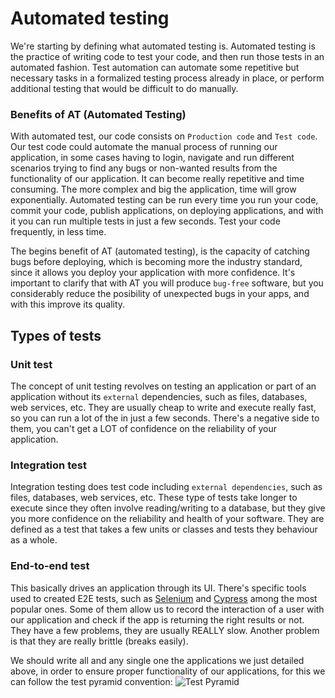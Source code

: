 #  Automated testing

We're starting by defining what automated testing is. Automated testing is the practice of writing code to test your code, and then run those tests in an automated fashion. Test automation can automate some repetitive but necessary tasks in a formalized testing process already in place, or perform additional testing that would be difficult to do manually.

### Benefits of AT (Automated Testing)
With automated test, our code consists on `Production code` and `Test code`. Our test code could automate the manual process of running our application, in some cases having to login, navigate and run different scenarios trying to find any bugs or non-wanted results from the functionality of our application. It can become really repetitive and time consuming. The more complex and big the application, time will grow exponentially. Automated testing can be run every time you run your code, commit your code, publish applications, on deploying applications, and with it you can run multiple tests in just a few seconds. Test your code frequently, in less time.

The begins benefit of AT (automated testing), is the capacity of catching bugs before deploying, which is becoming more the industry standard, since it allows you deploy your application with more confidence. It's important to clarify that with AT you will produce `bug-free` software, but you considerably reduce the posibility of unexpected bugs in your apps, and with this improve its quality.

## Types of tests
### Unit test
The concept of unit testing revolves on testing an application or part of an application without its `external` dependencies, such as files, databases, web services, etc. They are usually cheap to write and execute really fast, so you can run a lot of the in just a few seconds. There's a negative side to them, you can't get a LOT of confidence on the reliability of your application.

### Integration test
Integration testing does test code including `external dependencies`, such as files, databases, web services, etc. These type of tests take longer to execute since they often involve reading/writing to a database, but they give you more confidence on the reliability and health of your software. They are defined as a test that takes a few units or classes and tests they behaviour as a whole.

### End-to-end test
This basically drives an application through its UI. There's specific tools used to created E2E tests, such as [Selenium](https://www.selenium.dev/) and [Cypress](https://www.cypress.io/) among the most popular ones. Some of them allow us to record the interaction of a user with our application and check if the app is returning the right results or not. They have a few problems, they are usually REALLY slow. Another problem is that they are really brittle (breaks easily).

We should write all and any single one the applications we just detailed above, in order to ensure proper functionality of our applications, for this we can follow the test pyramid convention:
![Test Pyramid](https://martinfowler.com/articles/practical-test-pyramid/teaser.png)